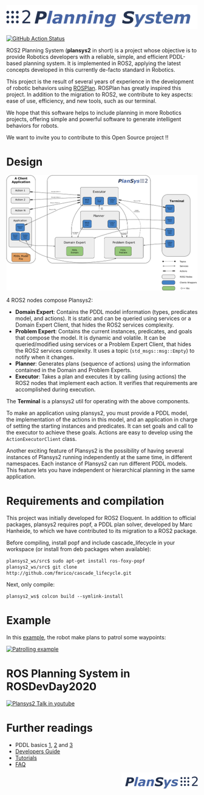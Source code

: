 ![PlanSys2 Logo](/plansys2_docs/plansys2_logo.png)

[![GitHub Action
Status](https://github.com/IntelligentRoboticsLabs/ros2_planning_system/workflows/POPF/master.svg)](https://github.com/IntelligentRoboticsLabs/ros2_planning_system)


ROS2 Planning System (**plansys2** in short) is a project whose objective is to provide Robotics developers with a reliable, simple, and efficient PDDL-based planning system. It is implemented in ROS2, applying the latest concepts developed in this currently de-facto standard in Robotics.

This project is the result of several years of experience in the development of robotic behaviors using [ROSPlan](https://github.com/KCL-Planning/ROSPlan). ROSPlan has greatly inspired this project. In addition to the migration to ROS2, we contribute to key aspects: ease of use, efficiency, and new tools, such as our terminal.

We hope that this software helps to include planning in more Robotics projects, offering simple and powerful software to generate intelligent behaviors for robots.

We want to invite you to contribute to this Open Source project !!



# Design

![plansys2_overview](plansys2_docs/plansys2_arch.png)

4 ROS2 nodes compose Plansys2:
- **Domain Expert**: Contains the PDDL model information (types, predicates model, and actions). It is static and can be queried using services or a Domain Expert Client, that hides the ROS2 services complexity.
- **Problem Expert**: Contains the current instances, predicates, and goals that compose the model. It is dynamic and volatile. It can be queried/modified using services or a Problem Expert Client, that hides the ROS2 services complexity. It uses a topic (`std_msgs::msg::Empty`) to notify when it changes. 
- **Planner**: Generates plans (sequence of actions) using the information contained in the Domain and Problem Experts.
- **Executor**: Takes a plan and executes it by calling (using actions) the ROS2 nodes that implement each action. It verifies that requirements are accomplished during execution.

The **Terminal** is a plansys2 util for operating with the above components. 

To make an application using plansys2, you must provide a PDDL model, the implementation of the actions in this model, and an application in charge of setting the starting instances and predicates. It can set goals and call to the executor to achieve these goals. Actions are easy to develop using the `ActionExecutorClient` class. 

Another exciting feature of Plansys2 is the possibility of having several instances of Plansys2 running independently at the same time, in different namespaces. Each instance of Plansys2 can run different PDDL models. This feature lets you have independent or hierarchical planning in the same application.

# Requirements and compilation

This project was initially developed for ROS2 Eloquent. In addition to official packages, plansys2 requires popf, a PDDL plan solver, developed by Marc Hanheide, to which we have contributed to its migration to a ROS2 package.

Before compiling, install popf and include cascade_lifecycle in your workspace (or install from deb packages when available):

```
plansys2_ws/src$ sudo apt-get install ros-foxy-popf
plansys2_ws/src$ git clone http://github.com/fmrico/cascade_lifecycle.git
```

Next, only compile:

```
plansys2_ws$ colcon build --symlink-install

```

# Example

In this [example](https://github.com/IntelligentRoboticsLabs/ros2_planning_system_examples/tree/master/plansys2_patrol_navigation_example), the robot make plans to patrol some waypoints:

[![Patrolling example](https://img.youtube.com/vi/fAEGySqefwo/0.jpg)](https://www.youtube.com/watch?v=fAEGySqefwo)

# ROS Planning System in ROSDevDay2020

[![Plansys2 Talk in youtube](https://img.youtube.com/vi/nLp4uzN5NMs/0.jpg)](https://www.youtube.com/watch?v=nLp4uzN5NMs&t=12364s)

# Further readings

- PDDL basics [1](https://arxiv.org/pdf/1106.4561.pdf), [2](http://www.cs.toronto.edu/~sheila/2542/w09/A1/introtopddl2.pdf) and [3](http://www.cs.toronto.edu/~sheila/384/w11/Assignments/A3/veloso-PDDL_by_Example.pdf)
- [Developers Guide](plansys2_docs/developer_guide.md)
- [Tutorials](plansys2_docs/tutorials.md)
- [FAQ](plansys2_docs/FAQ.md)

<img src="/plansys2_docs/plansys2_logo_v2.png" alt="drawing" width="200" align="right"/>


